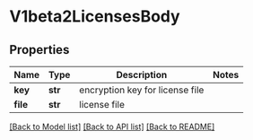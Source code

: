 # V1beta2LicensesBody

## Properties
Name | Type | Description | Notes
------------ | ------------- | ------------- | -------------
**key** | **str** | encryption key for license file | 
**file** | **str** | license file | 

[[Back to Model list]](../README.md#documentation-for-models) [[Back to API list]](../README.md#documentation-for-api-endpoints) [[Back to README]](../README.md)

